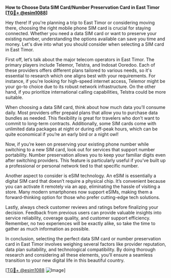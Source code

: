 **How to Choose Data SIM Card/Number Preservation Card in East Timor [[TG💪+ @esim1088](https://t.me/s/esim1088)]**

Hey there! If you're planning a trip to East Timor or considering moving there, choosing the right mobile phone SIM card is crucial for staying connected. Whether you need a data SIM card or want to preserve your existing number, understanding the options available can save you time and money. Let's dive into what you should consider when selecting a SIM card in East Timor.

First off, let’s talk about the major telecom operators in East Timor. The primary players include Telemor, Telstra, and Indosat Ooredoo. Each of these providers offers different plans tailored to various needs, so it's essential to research which one aligns best with your requirements. For instance, if you're looking for high-speed internet access, Telemor might be your go-to choice due to its robust network infrastructure. On the other hand, if you prioritize international calling capabilities, Telstra could be more suitable.

When choosing a data SIM card, think about how much data you’ll consume daily. Most providers offer prepaid plans that allow you to purchase data bundles as needed. This flexibility is great for travelers who don’t want to commit to long-term contracts. Additionally, some SIM cards come with unlimited data packages at night or during off-peak hours, which can be quite economical if you’re an early bird or a night owl!

Now, if you’re keen on preserving your existing phone number while switching to a new SIM card, look out for services that support number portability. Number preservation allows you to keep your familiar digits even after switching providers. This feature is particularly useful if you’ve built up a professional or personal network tied to that specific number.

Another aspect to consider is eSIM technology. An eSIM is essentially a digital SIM card that doesn’t require a physical chip. It’s convenient because you can activate it remotely via an app, eliminating the hassle of visiting a store. Many modern smartphones now support eSIMs, making them a forward-thinking option for those who prefer cutting-edge tech solutions.

Lastly, always check customer reviews and ratings before finalizing your decision. Feedback from previous users can provide valuable insights into service reliability, coverage quality, and customer support efficiency. Remember, no two experiences will be exactly alike, so take the time to gather as much information as possible.

In conclusion, selecting the perfect data SIM card or number preservation card in East Timor involves weighing several factors like provider reputation, data plan suitability, and technological compatibility. By doing thorough research and considering all these elements, you’ll ensure a seamless transition to your new digital life in this beautiful country.

[[TG💪+ @esim1088](https://t.me/s/esim1088) ![Image](https://i.postimg.cc/Y0z9fWf4/image.png)]